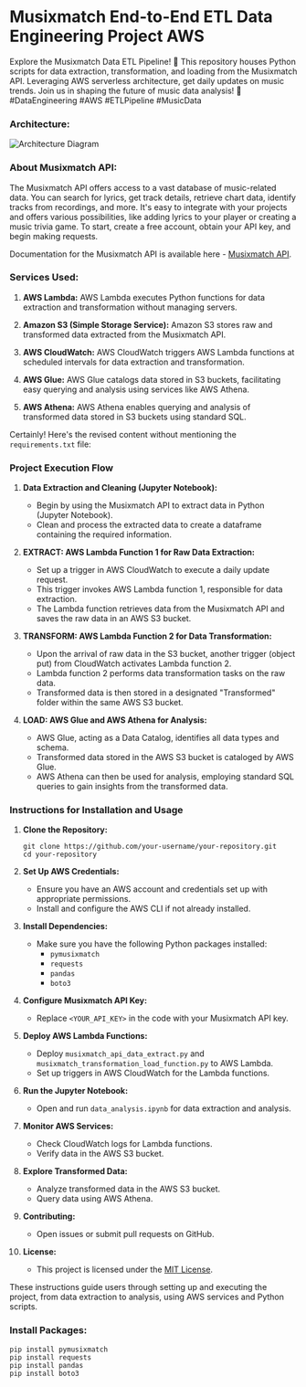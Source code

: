 # Musixmatch End-to-End ETL Data Engineering Project AWS
Explore the Musixmatch Data ETL Pipeline! 🎵 This repository houses Python scripts for data extraction, transformation, and loading from the Musixmatch API. Leveraging AWS serverless architecture, get daily updates on music trends. Join us in shaping the future of music data analysis! 🚀 #DataEngineering #AWS #ETLPipeline #MusicData

### Architecture:
![Architecture Diagram](https://github.com/SuchirP/musixmatch-end-to-end-etl-data-engineering-project-aws/blob/main/ETL%20Musixmatch%20AWS%20Architecture.jpg)

### About Musixmatch API:
The Musixmatch API offers access to a vast database of music-related data. You can search for lyrics, get track details, retrieve chart data, identify tracks from recordings, and more. It's easy to integrate with your projects and offers various possibilities, like adding lyrics to your player or creating a music trivia game. To start, create a free account, obtain your API key, and begin making requests.

Documentation for the Musixmatch API is available here - [Musixmatch API](https://developer.musixmatch.com/documentation).

### Services Used:
1. **AWS Lambda:** AWS Lambda executes Python functions for data extraction and transformation without managing servers.
   
2. **Amazon S3 (Simple Storage Service):** Amazon S3 stores raw and transformed data extracted from the Musixmatch API.

3. **AWS CloudWatch:** AWS CloudWatch triggers AWS Lambda functions at scheduled intervals for data extraction and transformation.

4. **AWS Glue:** AWS Glue catalogs data stored in S3 buckets, facilitating easy querying and analysis using services like AWS Athena.

5. **AWS Athena:** AWS Athena enables querying and analysis of transformed data stored in S3 buckets using standard SQL.

Certainly! Here's the revised content without mentioning the `requirements.txt` file:

### Project Execution Flow

1. **Data Extraction and Cleaning (Jupyter Notebook):**
   - Begin by using the Musixmatch API to extract data in Python (Jupyter Notebook).
   - Clean and process the extracted data to create a dataframe containing the required information.

2. **EXTRACT: AWS Lambda Function 1 for Raw Data Extraction:**
   - Set up a trigger in AWS CloudWatch to execute a daily update request.
   - This trigger invokes AWS Lambda function 1, responsible for data extraction.
   - The Lambda function retrieves data from the Musixmatch API and saves the raw data in an AWS S3 bucket.

3. **TRANSFORM: AWS Lambda Function 2 for Data Transformation:**
   - Upon the arrival of raw data in the S3 bucket, another trigger (object put) from CloudWatch activates Lambda function 2.
   - Lambda function 2 performs data transformation tasks on the raw data.
   - Transformed data is then stored in a designated "Transformed" folder within the same AWS S3 bucket.

4. **LOAD: AWS Glue and AWS Athena for Analysis:**
   - AWS Glue, acting as a Data Catalog, identifies all data types and schema.
   - Transformed data stored in the AWS S3 bucket is cataloged by AWS Glue.
   - AWS Athena can then be used for analysis, employing standard SQL queries to gain insights from the transformed data.

### Instructions for Installation and Usage

1. **Clone the Repository:**
   ```
   git clone https://github.com/your-username/your-repository.git
   cd your-repository
   ```

2. **Set Up AWS Credentials:**
   - Ensure you have an AWS account and credentials set up with appropriate permissions.
   - Install and configure the AWS CLI if not already installed.

3. **Install Dependencies:**
   - Make sure you have the following Python packages installed:
     - `pymusixmatch`
     - `requests`
     - `pandas`
     - `boto3`

4. **Configure Musixmatch API Key:**
   - Replace `<YOUR_API_KEY>` in the code with your Musixmatch API key.

5. **Deploy AWS Lambda Functions:**
   - Deploy `musixmatch_api_data_extract.py` and `musixmatch_transformation_load_function.py` to AWS Lambda.
   - Set up triggers in AWS CloudWatch for the Lambda functions.

6. **Run the Jupyter Notebook:**
   - Open and run `data_analysis.ipynb` for data extraction and analysis.

7. **Monitor AWS Services:**
   - Check CloudWatch logs for Lambda functions.
   - Verify data in the AWS S3 bucket.

8. **Explore Transformed Data:**
   - Analyze transformed data in the AWS S3 bucket.
   - Query data using AWS Athena.

9. **Contributing:**
   - Open issues or submit pull requests on GitHub.

10. **License:**
    - This project is licensed under the [MIT License](LICENSE).

These instructions guide users through setting up and executing the project, from data extraction to analysis, using AWS services and Python scripts.

### Install Packages:
```
pip install pymusixmatch
pip install requests
pip install pandas
pip install boto3
```
